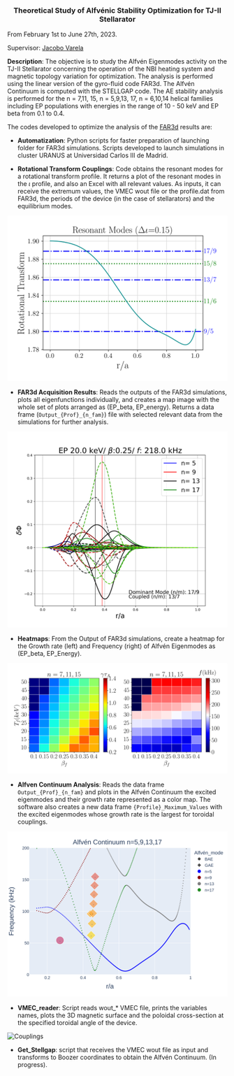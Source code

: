 <h3 align="center"> Theoretical Study of Alfvénic Stability Optimization for TJ-II Stellarator </h3> 

From February 1st to June 27th, 2023.

Supervisor: [Jacobo Varela](https://www.researchgate.net/profile/Jacobo-Varela)

**Description**: The objective is to study the Alfvén Eigenmodes activity on the TJ-II Stellarator concerning the operation of the NBI heating system and magnetic topology variation for optimization. The analysis is performed using the linear version of the gyro-fluid code FAR3d. The Alfvén Continuum is computed with the STELLGAP code. The AE stability analysis is performed
for the n = 7,11, 15, n = 5,9,13, 17, n = 6,10,14 helical families including EP populations with energies in the range of 10 - 50 keV and EP beta from 0.1 to
0.4.


The codes developed to optimize the analysis of the [FAR3d](https://e-archivo.uc3m.es/bitstream/handle/10016/34630/Noninear_NF_2021.pdf?sequence=1) results are:

* **Automatization**: Python scripts for faster preparation of launching folder for FAR3d simulations. Scripts developed to launch simulations in cluster URANUS at Universidad Carlos III de Madrid.

* **Rotational Transform Couplings**: Code obtains the resonant modes for a rotational transform profile. It returns a plot of the resonant modes in the $\iota$ profile, and also an Excel with all relevant values. As inputs, it can receive the extremum values, the VMEC wout file or the profile.dat from FAR3d, the periods of the device (in the case of stellarators) and the equilibrium modes. 

<p align="center">
  
![Couplings](/Resonant_modes/Examples/delta_iota_0.15_Resonant.png "Example for a 4 period stellarator with high shear.")
  
</p>

* **FAR3d Acquisition Results**: Reads the outputs of the FAR3d simulations, plots all eigenfunctions individually, and creates a map image with the whole set of plots arranged as (EP_beta, EP_energy). Returns a data frame (`Output_{Prof}_{n_fam}`) file with selected relevant data from the simulations for further analysis.

<p align="center">
  
![Couplings](/FAR3d_Acquisition_Results/Examples/20.0_0.25.png)
  
</p>

* **Heatmaps**: From the Output of FAR3d simulations, create a heatmap for the Growth rate (left) and Frequency  (right) of Alfvén Eigenmodes as                                      (EP_beta, EP_Energy).
 
<p align="center">
  
![Couplings](/Heatmaps/Heatmaps_(n=3_7_11_15).png)
  
</p>

* **Alfven Continuum Analysis**: Reads the data frame `Output_{Prof}_{n_fam}` and plots in the Alfvén Continuum the excited eigenmodes and their growth rate represented as a color map. The software also creates a new data frame `{Profile}_Maximum_Values` with the excited eigenmodes whose growth rate is the largest for toroidal couplings. 

<p align="center">
  
![Couplings](Data_Analysis/1.%20Experimental%20Profile/Examples/n=5,9,13,17_Contiuum.png "Example for Alfvén Continuumw with AE activity found in FAR3d simulations.")
  
</p>

* **VMEC_reader**: Script reads wout_* VMEC file, prints the variables names, plots the 3D magnetic surface and the poloidal cross-section at the specified toroidal angle of the device. 

<p align="center">
  
![Couplings](/VMEC_reader/TJ-II_new_Magnetic_Surface.gif "")
  
</p>

* **Get_Stellgap**: script that receives the VMEC wout file as input and transforms to Boozer coordinates to obtain the Alfvén Continuum. (In progress).

<p align="center">
  

  
</p>

